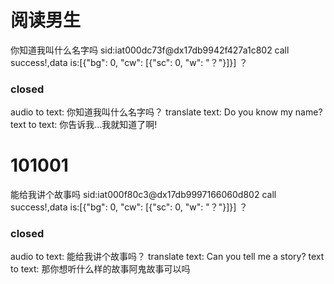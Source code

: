 # 阅读男生

你知道我叫什么名字吗
sid:iat000dc73f@dx17db9942f427a1c802 call success!,data is:[{"bg": 0, "cw": [{"sc": 0, "w": "？"}]}]
？

### closed ###
audio to text: 你知道我叫什么名字吗？ 
translate text: Do you know my name?
text to text: 你告诉我…我就知道了啊!

# 101001

能给我讲个故事吗
sid:iat000f80c3@dx17db9997166060d802 call success!,data is:[{"bg": 0, "cw": [{"sc": 0, "w": "？"}]}]
？

### closed ###
audio to text: 能给我讲个故事吗？ 
translate text: Can you tell me a story?
text to text: 那你想听什么样的故事阿鬼故事可以吗